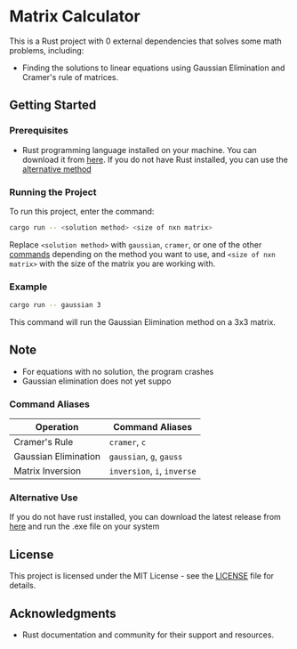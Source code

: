 # Matrix Calculator
This is a Rust project with 0 external dependencies that solves some math problems, including:

- Finding the solutions to linear equations using Gaussian Elimination and Cramer's rule of matrices.

## Getting Started

### Prerequisites

- Rust programming language installed on your machine. You can download it from [here](https://www.rust-lang.org/tools/install). If you do not have Rust installed, you can use the [alternative method](#alternative-use)


### Running the Project

To run this project, enter the command:

```sh
cargo run -- <solution method> <size of nxn matrix>
```

Replace `<solution method>` with `gaussian`, `cramer`, or one of the other [commands](#command-aliases) depending on the method you want to use, and `<size of nxn matrix>` with the size of the matrix you are working with.

### Example

```sh
cargo run -- gaussian 3
```

This command will run the Gaussian Elimination method on a 3x3 matrix.

## Note
- For equations with no solution, the program crashes
- Gaussian elimination does not yet suppo

### Command Aliases

| Operation  | Command Aliases |
| ------------- | ------------- |
| Cramer's Rule | `cramer`, `c`  |
| Gaussian Elimination  | `gaussian`, `g`, `gauss` |
| Matrix Inversion  | `inversion`, `i`, `inverse` |

### Alternative Use
If you do not have rust installed, you can download the latest release from [here](https://github.com/DreadedHippy/mat-334-rust/releases) and run the .exe file on your system


## License

This project is licensed under the MIT License - see the [LICENSE](LICENSE) file for details.

## Acknowledgments

- Rust documentation and community for their support and resources.
